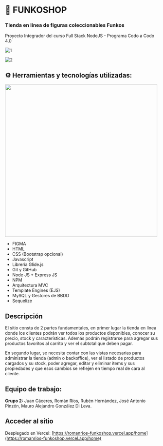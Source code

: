 # 🛒 FUNKOSHOP

### Tienda en línea de figuras coleccionables Funkos

Proyecto Integrador del curso Full Stack NodeJS - Programa Codo a Codo 4.0

![1](https://github.com/romanrios/challenge_integrador/assets/122373737/d890ed54-f5ff-48e5-9768-04cfa8f95c75)

![2](https://github.com/romanrios/challenge_integrador/assets/122373737/a7a6af50-d8e7-4974-b419-b2e1c363da4c)


## ⚙ Herramientas y tecnologías utilizadas:


<img src="https://github.com/romanrios/challenge_integrador/assets/122373737/e7d555ce-29a0-4553-8cf3-733aaa1fbe83" width="500">


- FIGMA
- HTML
- CSS (Bootstrap opcional)
- Javascript
- Librería Glide.js
- Git y GitHub
- Node JS + Express JS
- NPM
- Arquitectura MVC
- Template Engines (EJS)
- MySQL y Gestores de BBDD
- Sequelize


## Descripción

El sitio consta de 2 partes fundamentales, en primer lugar la tienda en
línea donde los clientes podrán ver todos los productos disponibles,
conocer su precio, stock y características. Además podrán registrarse
para agregar sus productos favoritos al carrito y ver el subtotal que
deben pagar.

En segundo lugar, se necesita contar con las vistas necesarias para
administrar la tienda (admin o backoffice), ver el listado de productos
cargados y su stock, poder agregar, editar y eliminar items y sus
propiedades y que esos cambios se reflejen en tiempo real de cara al
cliente.


## Equipo de trabajo:

__Grupo 2:__ Juan Cáceres, Román Ríos, Rubén Hernández, José Antonio Pinzón, Mauro Alejandro González Di Leva.


## Acceder al sitio

Desplegado en Vercel: [https://romanrios-funkoshop.vercel.app/home](https://romanrios-funkoshop.vercel.app/home)
